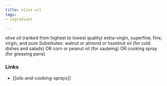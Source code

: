 ```yaml
---
title: olive oil
tags:
- ingredient

---
```

olive oil (ranked from highest to lowest quality) extra-virgin, superfine, fine, virgin, and pure Substitutes: walnut or almond or hazelnut oil (for cold dishes and salads) OR corn or peanut oil (for sauteing) OR cooking spray (for greasing pans)

### Links

* [[oils-and-cooking-sprays]]
